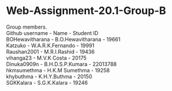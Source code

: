 # Web-Assignment-20.1-Group-B

Group members.\
Github username - Name - Student ID\
BOHewavitharana - B.O.Hewavitharana - 19661\
Katzuko - W.A.R.K.Fernando - 19991\
Raushan2001 - M.R.I.Rashid - 19436\
vihanga23 - M.V.K Costa - 20175\
Dinuka0909n - B.H.D.S.P.Kumara - 22013788\
hkmsumethma - H.K.M Sumethma - 19258\
khybuthma - K.H.Y.Buthma - 20150\
SGKKalara - S.G.K.Kalara - 19246
